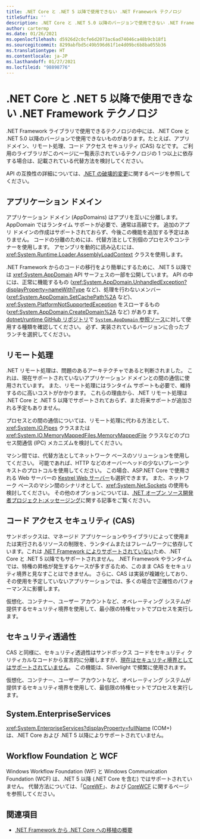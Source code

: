 ```yaml
---
title: .NET Core と .NET 5 以降で使用できない .NET Framework テクノロジ
titleSuffix: ''
description: .NET Core と .NET 5.0 以降のバージョンで使用できない .NET Framework テクノロジについて学習します。
author: cartermp
ms.date: 01/26/2021
ms.openlocfilehash: d5926d2c0cfe6d2073ac6ad74046ca48b9cb18f1
ms.sourcegitcommit: 8299abfbd5c49b596d61f1e4d09bc6b8ba055b36
ms.translationtype: HT
ms.contentlocale: ja-JP
ms.lasthandoff: 01/27/2021
ms.locfileid: "98898776"
---
```

# <a name="net-framework-technologies-unavailable-on-net-core-and-net-5"></a>.NET Core と .NET 5 以降で使用できない .NET Framework テクノロジ

.NET Framework ライブラリで使用できるテクノロジの中には、.NET Core と .NET 5.0 以降のバージョンで使用できないものがあります。たとえば、アプリ ドメイン、リモート処理、コード アクセス セキュリティ (CAS) などです。 ご利用のライブラリがこのページに一覧表示されているテクノロジの 1 つ以上に依存する場合は、記載されている代替方法を検討してください。

API の互換性の詳細については、[.NET の破壊的変更](../compatibility/breaking-changes.md)に関するページを参照してください。

## <a name="application-domains"></a>アプリケーション ドメイン

アプリケーション ドメイン (AppDomains) はアプリを互いに分離します。 AppDomain ではランタイム サポートが必要で、通常は高額です。 追加のアプリ ドメインの作成はサポートされておらず、今後この機能を追加する予定はありません。 コードの分離のためには、代替方法として別個のプロセスやコンテナーを使用します。 アセンブリを動的に読み込むには、<xref:System.Runtime.Loader.AssemblyLoadContext> クラスを使用します。

.NET Framework からのコードの移行をより簡単にするために、.NET 5 以降では <xref:System.AppDomain> API サーフェスの一部を公開しています。 API の中には、正常に機能するもの (<xref:System.AppDomain.UnhandledException?displayProperty=nameWithType> など)、処理を行わないメンバー (<xref:System.AppDomain.SetCachePath%2A> など)、<xref:System.PlatformNotSupportedException> をスローするもの (<xref:System.AppDomain.CreateDomain%2A> など) があります。 [dotnet/runtime GitHub リポジトリ](https://github.com/dotnet/runtime)で [`System.AppDomain` 参照ソース](https://github.com/dotnet/runtime/blob/master/src/libraries/System.Private.CoreLib/src/System/AppDomain.cs)に対して使用する種類を確認してください。 必ず、実装されているバージョンに合ったブランチを選択してください。

## <a name="remoting"></a>リモート処理

.NET リモート処理は、問題のあるアーキテクチャであると判断されました。 これは、現在サポートされていないアプリケーション ドメインとの間の通信に使用されています。 また、リモート処理にはランタイム サポートも必要で、維持するのに高いコストがかかります。 これらの理由から、.NET リモート処理は .NET Core と .NET 5 以降でサポートされておらず、また将来サポートが追加される予定もありません。

プロセスとの間の通信については、リモート処理に代わる方法として、<xref:System.IO.Pipes> クラスまたは <xref:System.IO.MemoryMappedFiles.MemoryMappedFile> クラスなどのプロセス間通信 (IPC) メカニズムを検討してください。

マシン間では、代替方法としてネットワーク ベースのソリューションを使用してください。 可能であれば、HTTP などのオーバーヘッドの少ないプレーンテキストのプロトコルを使用してください。 この場合、ASP.NET Core で使用される Web サーバーの [Kestrel Web サーバー](/aspnet/core/fundamentals/servers/kestrel)も選択できます。 また、ネットワーク ベースのマシン間のシナリオとして、<xref:System.Net.Sockets> の使用も検討してください。 その他のオプションについては、[.NET オープン ソース開発者プロジェクト:メッセージング](https://github.com/Microsoft/dotnet/blob/master/dotnet-developer-projects.md#messaging)に関する記事をご覧ください。

## <a name="code-access-security-cas"></a>コード アクセス セキュリティ (CAS)

サンドボックスは、マネージド アプリケーションやライブラリによって使用または実行されるリソースの制限を、ランタイムまたはフレームワークに依存しています。これは [.NET Framework によりサポートされていない](../../framework/misc/code-access-security.md)ため、.NET Core と .NET 5 以降でもサポートされません。 .NET Framework やランタイムでは、特権の昇格が発生するケースが多すぎるため、このまま CAS をセキュリティ境界と見なすことはできません。 さらに、CAS は実装が複雑化しており、その使用を予定していないアプリケーションでは、多くの場合で正確性のパフォーマンスに影響します。

仮想化、コンテナー、ユーザー アカウントなど、オペレーティング システムが提供するセキュリティ境界を使用して、最小限の特権セットでプロセスを実行します。

## <a name="security-transparency"></a>セキュリティ透過性

CAS と同様に、セキュリティ透過性はサンドボックス コードをセキュリティ クリティカルなコードから宣言的に分離しますが、[現在はセキュリティ境界としてはサポートされていません](../../framework/misc/security-transparent-code.md)。 この機能は、Silverlight で頻繁に使用されます。

仮想化、コンテナー、ユーザー アカウントなど、オペレーティング システムが提供するセキュリティ境界を使用して、最低限の特権セットでプロセスを実行します。

## <a name="systementerpriseservices"></a>System.EnterpriseServices

<xref:System.EnterpriseServices?displayProperty=fullName> (COM+) は、.NET Core および .NET 5 以降によりサポートされていません。

## <a name="workflow-foundation-and-wcf"></a>Workflow Foundation と WCF

Windows Workflow Foundation (WF) と Windows Communication Foundation (WCF) は、.NET 5 以降 (.NET Core を含む) ではサポートされていません。 代替方法については、「[CoreWF](https://github.com/UiPath/corewf)」、および [CoreWCF](https://github.com/CoreWCF/CoreWCF) に関するページを参照してください。

## <a name="see-also"></a>関連項目

- [.NET Framework から .NET Core への移植の概要](index.md)
